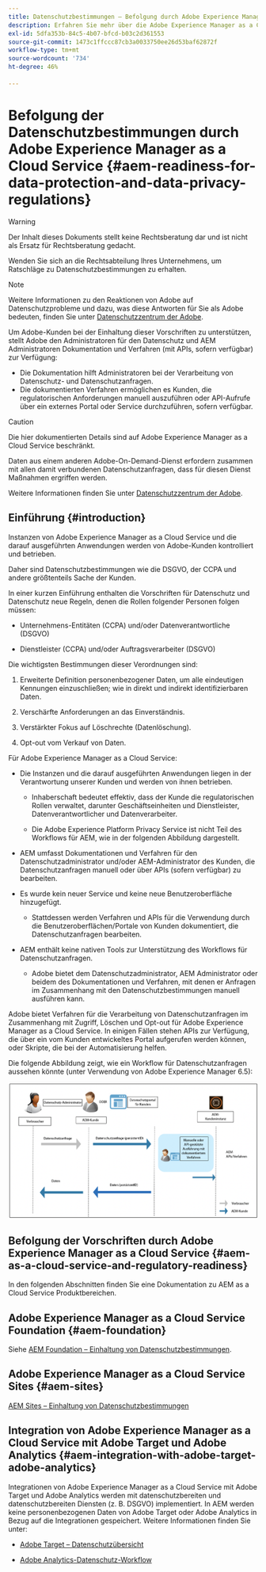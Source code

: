 ```yaml
---
title: Datenschutzbestimmungen – Befolgung durch Adobe Experience Manager as a Cloud Service
description: Erfahren Sie mehr über die Adobe Experience Manager as a Cloud Service-Unterstützung für die verschiedenen Datenschutzverordnungen und darüber, wie Sie bei der Implementierung eines neuen AEM as a Cloud Service Projekts die Anforderungen erfüllen. Zu diesen Vorschriften gehört die Datenschutz-Grundverordnung (DSGVO) der EU, das California Consumer Privacy Act.
exl-id: 5dfa353b-84c5-4b07-bfcd-b03c2d361553
source-git-commit: 1473c1ffccc87cb3a0033750ee26d53baf62872f
workflow-type: tm+mt
source-wordcount: '734'
ht-degree: 46%

---
```


# Befolgung der Datenschutzbestimmungen durch Adobe Experience Manager as a Cloud Service {#aem-readiness-for-data-protection-and-data-privacy-regulations}

>[!WARNING]
>
>Der Inhalt dieses Dokuments stellt keine Rechtsberatung dar und ist nicht als Ersatz für Rechtsberatung gedacht.
>
>Wenden Sie sich an die Rechtsabteilung Ihres Unternehmens, um Ratschläge zu Datenschutzbestimmungen zu erhalten.

>[!NOTE]
>
>Weitere Informationen zu den Reaktionen von Adobe auf Datenschutzprobleme und dazu, was diese Antworten für Sie als Adobe bedeuten, finden Sie unter [Datenschutzzentrum der Adobe](https://www.adobe.com/de/privacy.html).

Um Adobe-Kunden bei der Einhaltung dieser Vorschriften zu unterstützen, stellt Adobe den Administratoren für den Datenschutz und AEM Administratoren Dokumentation und Verfahren (mit APIs, sofern verfügbar) zur Verfügung:

* Die Dokumentation hilft Administratoren bei der Verarbeitung von Datenschutz- und Datenschutzanfragen.
* Die dokumentierten Verfahren ermöglichen es Kunden, die regulatorischen Anforderungen manuell auszuführen oder API-Aufrufe über ein externes Portal oder Service durchzuführen, sofern verfügbar.

>[!CAUTION]
>
>Die hier dokumentierten Details sind auf Adobe Experience Manager as a Cloud Service beschränkt.
>
>Daten aus einem anderen Adobe-On-Demand-Dienst erfordern zusammen mit allen damit verbundenen Datenschutzanfragen, dass für diesen Dienst Maßnahmen ergriffen werden.
>
>Weitere Informationen finden Sie unter [Datenschutzzentrum der Adobe](https://www.adobe.com/de/privacy.html).

## Einführung {#introduction}

Instanzen von Adobe Experience Manager as a Cloud Service und die darauf ausgeführten Anwendungen werden von Adobe-Kunden kontrolliert und betrieben.

Daher sind Datenschutzbestimmungen wie die DSGVO, der CCPA und andere größtenteils Sache der Kunden.

In einer kurzen Einführung enthalten die Vorschriften für Datenschutz und Datenschutz neue Regeln, denen die Rollen folgender Personen folgen müssen:

* Unternehmens-Entitäten (CCPA) und/oder Datenverantwortliche (DSGVO)

* Dienstleister (CCPA) und/oder Auftragsverarbeiter (DSGVO)

Die wichtigsten Bestimmungen dieser Verordnungen sind:

1. Erweiterte Definition personenbezogener Daten, um alle eindeutigen Kennungen einzuschließen; wie in direkt und indirekt identifizierbaren Daten.

2. Verschärfte Anforderungen an das Einverständnis.

3. Verstärkter Fokus auf Löschrechte (Datenlöschung).

4. Opt-out vom Verkauf von Daten.

Für Adobe Experience Manager as a Cloud Service:

* Die Instanzen und die darauf ausgeführten Anwendungen liegen in der Verantwortung unserer Kunden und werden von ihnen betrieben.

   * Inhaberschaft bedeutet effektiv, dass der Kunde die regulatorischen Rollen verwaltet, darunter Geschäftseinheiten und Dienstleister, Datenverantwortlicher und Datenverarbeiter.

   * Die Adobe Experience Platform Privacy Service ist nicht Teil des Workflows für AEM, wie in der folgenden Abbildung dargestellt.

* AEM umfasst Dokumentationen und Verfahren für den Datenschutzadministrator und/oder AEM-Administrator des Kunden, die Datenschutzanfragen manuell oder über APIs (sofern verfügbar) zu bearbeiten.

* Es wurde kein neuer Service und keine neue Benutzeroberfläche hinzugefügt.

   * Stattdessen werden Verfahren und APIs für die Verwendung durch die Benutzeroberflächen/Portale von Kunden dokumentiert, die Datenschutzanfragen bearbeiten.

* AEM enthält keine nativen Tools zur Unterstützung des Workflows für Datenschutzanfragen.

   * Adobe bietet dem Datenschutzadministrator, AEM Administrator oder beidem des Dokumentationen und Verfahren, mit denen er Anfragen im Zusammenhang mit den Datenschutzbestimmungen manuell ausführen kann.

Adobe bietet Verfahren für die Verarbeitung von Datenschutzanfragen im Zusammenhang mit Zugriff, Löschen und Opt-out für Adobe Experience Manager as a Cloud Service. In einigen Fällen stehen APIs zur Verfügung, die über ein vom Kunden entwickeltes Portal aufgerufen werden können, oder Skripte, die bei der Automatisierung helfen.

Die folgende Abbildung zeigt, wie ein Workflow für Datenschutzanfragen aussehen könnte (unter Verwendung von Adobe Experience Manager 6.5):

![Datenschutz](assets/data-protection-and-privacy-01.png)

## Befolgung der Vorschriften durch Adobe Experience Manager as a Cloud Service {#aem-as-a-cloud-service-and-regulatory-readiness}

In den folgenden Abschnitten finden Sie eine Dokumentation zu AEM as a Cloud Service Produktbereichen.

## Adobe Experience Manager as a Cloud Service Foundation {#aem-foundation}

Siehe [AEM Foundation – Einhaltung von Datenschutzbestimmungen](/help/compliance/data-privacy-and-protection-readiness/foundation-readiness.md).

## Adobe Experience Manager as a Cloud Service Sites {#aem-sites}

[AEM Sites – Einhaltung von Datenschutzbestimmungen](/help/compliance/data-privacy-and-protection-readiness/sites-readiness.md)

## Integration von Adobe Experience Manager as a Cloud Service mit Adobe Target und Adobe Analytics {#aem-integration-with-adobe-target-adobe-analytics}

Integrationen von Adobe Experience Manager as a Cloud Service mit Adobe Target und Adobe Analytics werden mit datenschutzbereiten und datenschutzbereiten Diensten (z. B. DSGVO) implementiert. In AEM werden keine personenbezogenen Daten von Adobe Target oder Adobe Analytics in Bezug auf die Integrationen gespeichert.
Weitere Informationen finden Sie unter:

* [Adobe Target – Datenschutzübersicht](https://experienceleague.adobe.com/docs/target-dev/developer/implementation/privacy/cmp-privacy-and-general-data-protection-regulation.html?lang=de)

* [Adobe Analytics-Datenschutz-Workflow](https://experienceleague.adobe.com/docs/analytics/admin/admin-tools/data-governance/an-gdpr-workflow.html)
